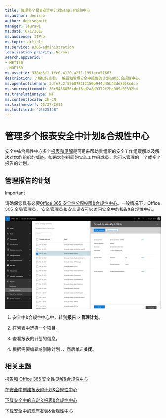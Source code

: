 ```yaml
---
title: 管理多个报表安全中计划&amp;合规性中心
ms.author: deniseb
author: denisebmsft
manager: laurawi
ms.date: 6/1/2018
ms.audience: ITPro
ms.topic: article
ms.service: o365-administration
localization_priority: Normal
search.appverid:
- MET150
- MOE150
ms.assetid: 3384c6f1-ffc0-4120-a211-1991aca51663
description: 了解如何查看、 编辑和管理安全中报告的计划&amp;合规性中心。
ms.openlocfilehash: 3dfe7c2f596078112150b944d45b43de8508cdca
ms.sourcegitcommit: 36c5466056cdef6ad2a8d9372f2bc009a30892bb
ms.translationtype: MT
ms.contentlocale: zh-CN
ms.lasthandoff: 08/27/2018
ms.locfileid: "22525128"
---
```

# <a name="manage-schedules-for-multiple-reports-in-the-security-amp-compliance-center"></a>管理多个报表安全中计划&amp;合规性中心

安全中&amp;合规性中心多个[报表和见解](reports-and-insights-in-security-and-compliance.md)是可用来帮助贵组织的安全工作组缓解以及解决对您的组织的威胁。如果您的组织的安全工作组成员，您可以管理的一个或多个报告的计划。 
  
## <a name="manage-schedules-for-reports"></a>管理报告的计划

> [!IMPORTANT]
> 请确保您具有必要[Office 365 安全性分配权限&amp;合规性中心](permissions-in-the-security-and-compliance-center.md)。一般情况下，Office 365 全局管理员、 安全管理员和安全读者可以访问安全中的报告&amp;合规性中心。 
  
![安全中&amp;合规性中心中，选择报告\>管理计划](media/efa5e2f9-bf73-4f85-acea-f1ca7e2bca5e.png)
  
1. 安全中&amp;合规性中心中，转到**报告** \> **管理计划**。
    
2. 在列表中选择一个项目。
    
3. 查看报表的计划的信息。
    
4. 根据需要编辑或删除计划，，然后单击**关闭**。
    
## <a name="related-topics"></a>相关主题

[报告和 Office 365 安全性见解&amp;合规性中心](reports-and-insights-in-security-and-compliance.md)
  
[在安全中创建报表的计划&amp;合规性中心](create-a-schedule-for-a-report.md)
  
[下载安全中的自定义报表&amp;合规性中心](set-up-and-download-a-custom-report.md)
  
[下载安全中的现有报表&amp;合规性中心](download-existing-reports.md)
  

